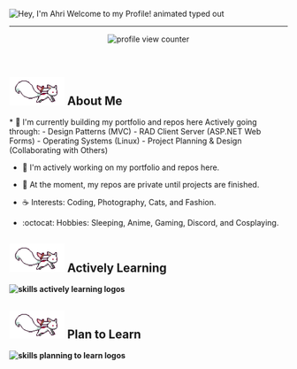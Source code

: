 <!--Description

Inspiration:
HyunCafe
-->
<img src="https://readme-typing-svg.demolab.com?font=Operator+Mono&size=37&duration=2800&pause=2000&color=FAFAFA&center=true&vCenter=true&width=940&height=50&lines=Hey%2C+I'm+Ahri+Welcome+to+my+Profile!" align="middle" alt="Hey, I'm Ahri Welcome to my Profile! animated typed out">
<hr/>
<p align="center">
    <img src="https://komarev.com/ghpvc/?username=Ahripyx&color=0079fa&style=flat-square&label=PROFILE+VIEWS" alt="profile view counter">
</p> <br>
<div>
    <h2><img src="assets/kyubey.gif" width="100"/> <strong>About Me</strong> </h2>
<div/>
* 🌳 I'm currently building my portfolio and repos here  
  Actively going through:  
  - Design Patterns (MVC)  
  - RAD Client Server (ASP.NET Web Forms)  
  - Operating Systems (Linux)  
  - Project Planning & Design (Collaborating with Others)  

* 🐾 I'm actively working on my portfolio and repos here.  

* 🌊 At the moment, my repos are private until projects are finished.  

* ☕ Interests: Coding, Photography, Cats, and Fashion.  

* :octocat: Hobbies: Sleeping, Anime, Gaming, Discord, and Cosplaying.
<div>
    <h2><img src="assets/kyubey.gif" width="100"/> <strong>Actively Learning <strong/></h2>
    <img src="https://skillicons.dev/icons?i=git,linux,html,css,js,python,mysql,c#" alt="skills actively learning logos"> <br> 
    <h2><img src="assets/kyubey.gif" width="100"/> <strong>Plan to Learn <strong/></h2>
    <img src="https://skillicons.dev/icons?i=lua,cpp" alt="skills planning to learn logos">
</div>
